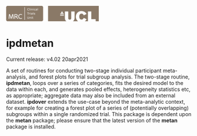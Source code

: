 <a href ="https://www.ctu.mrc.ac.uk/"><img src="MRCCTU_at_UCL_Logo.png" width="50%" /></a>

# ipdmetan
Current release: v4.02  20apr2021

A set of routines for conducting two-stage individual participant meta-analysis, and forest plots for trial subgroup analysis. The two-stage routine, **ipdmetan**, loops over a series of categories, fits the desired model to the data within each, and generates pooled effects, heterogeneity statistics etc, as appropriate; aggregate data may also be included from an external dataset. **ipdover** extends the use-case beyond the meta-analytic context, for example for creating a forest plot of a series of (potentially overlapping) subgroups within a single randomized trial.  This package is dependent upon the **metan** package; please ensure that the latest version of the **metan** package is installed.
